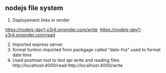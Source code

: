 ## nodejs file system

1. Deployement links in render

https://nodejs-day1-x3r4.onrender.com/write
 https://nodejs-day1-x3r4.onrender.com/read

2. Imported express server.
3. format funtion imported from packgage called "date-fns" used to format date time
4. Used postman tool to test api write and reading files.
 http://localhost:4000/read
http://localhost:4000/write
